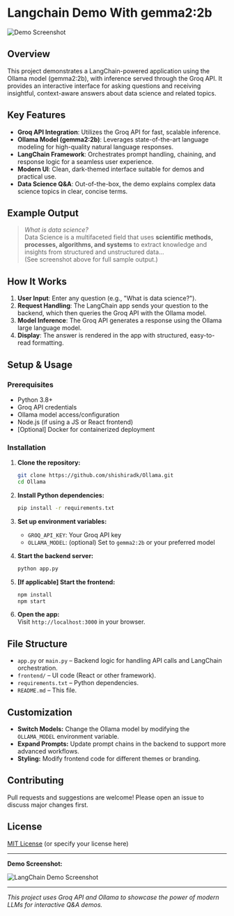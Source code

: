 # Langchain Demo With gemma2:2b

![Demo Screenshot](<img width="940" alt="ollama screenshot" src="https://github.com/user-attachments/assets/ee3e0163-1e21-46b5-825c-72444248bd88" />)

## Overview

This project demonstrates a LangChain-powered application using the Ollama model (gemma2:2b), with inference served through the Groq API. It provides an interactive interface for asking questions and receiving insightful, context-aware answers about data science and related topics.

## Key Features

- **Groq API Integration**: Utilizes the Groq API for fast, scalable inference.
- **Ollama Model (gemma2:2b)**: Leverages state-of-the-art language modeling for high-quality natural language responses.
- **LangChain Framework**: Orchestrates prompt handling, chaining, and response logic for a seamless user experience.
- **Modern UI**: Clean, dark-themed interface suitable for demos and practical use.
- **Data Science Q&A**: Out-of-the-box, the demo explains complex data science topics in clear, concise terms.

## Example Output

> *What is data science?*  
> Data Science is a multifaceted field that uses **scientific methods, processes, algorithms, and systems** to extract knowledge and insights from structured and unstructured data...  
> (See screenshot above for full sample output.)

## How It Works

1. **User Input**: Enter any question (e.g., "What is data science?").
2. **Request Handling**: The LangChain app sends your question to the backend, which then queries the Groq API with the Ollama model.
3. **Model Inference**: The Groq API generates a response using the Ollama large language model.
4. **Display**: The answer is rendered in the app with structured, easy-to-read formatting.

## Setup & Usage

### Prerequisites

- Python 3.8+
- Groq API credentials
- Ollama model access/configuration
- Node.js (if using a JS or React frontend)
- [Optional] Docker for containerized deployment

### Installation

1. **Clone the repository:**
   ```bash
   git clone https://github.com/shishiradk/Ollama.git
   cd Ollama
   ```

2. **Install Python dependencies:**
   ```bash
   pip install -r requirements.txt
   ```

3. **Set up environment variables:**
   - `GROQ_API_KEY`: Your Groq API key
   - `OLLAMA_MODEL`: (optional) Set to `gemma2:2b` or your preferred model

4. **Start the backend server:**
   ```bash
   python app.py
   ```

5. **[If applicable] Start the frontend:**
   ```bash
   npm install
   npm start
   ```

6. **Open the app:**  
   Visit `http://localhost:3000` in your browser.

## File Structure

- `app.py` or `main.py` – Backend logic for handling API calls and LangChain orchestration.
- `frontend/` – UI code (React or other framework).
- `requirements.txt` – Python dependencies.
- `README.md` – This file.

## Customization

- **Switch Models:** Change the Ollama model by modifying the `OLLAMA_MODEL` environment variable.
- **Expand Prompts:** Update prompt chains in the backend to support more advanced workflows.
- **Styling:** Modify frontend code for different themes or branding.

## Contributing

Pull requests and suggestions are welcome! Please open an issue to discuss major changes first.

## License

[MIT License](LICENSE) (or specify your license here)

---

**Demo Screenshot:**

![LangChain Demo Screenshot](<img width="940" alt="ollama screenshot" src="https://github.com/user-attachments/assets/9e3f755d-c3fb-4a4d-90ab-74563a55faac" />
)

---

*This project uses Groq API and Ollama to showcase the power of modern LLMs for interactive Q&A demos.*
